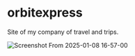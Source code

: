 # orbitexpress
Site of my company of travel and trips.

![Screenshot From 2025-01-08 16-57-00](https://github.com/user-attachments/assets/f2f5d614-8a47-47ba-8cd8-78791cdee26c)
